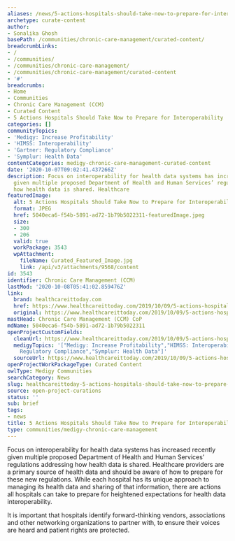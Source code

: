 ```yaml
---
aliases: /news/5-actions-hospitals-should-take-now-to-prepare-for-interoperability
archetype: curate-content
author:
- Sonalika Ghosh
basePath: /communities/chronic-care-management/curated-content/
breadcrumbLinks:
- /
- /communities/
- /communities/chronic-care-management/
- /communities/chronic-care-management/curated-content
- '#'
breadcrumbs:
- Home
- Communities
- Chronic Care Management (CCM)
- Curated Content
- 5 Actions Hospitals Should Take Now to Prepare for Interoperability
categories: []
communityTopics:
- 'Medigy: Increase Profitability'
- 'HIMSS: Interoperability'
- 'Gartner: Regulatory Compliance'
- 'Symplur: Health Data'
contentCategories: medigy-chronic-care-management-curated-content
date: '2020-10-07T09:02:41.437266Z'
description: Focus on interoperability for health data systems has increased recently
  given multiple proposed Department of Health and Human Services’ regulations addressing
  how health data is shared. Healthcare
featuredImage:
  alt: 5 Actions Hospitals Should Take Now to Prepare for Interoperability
  format: JPEG
  href: 5040eca6-f54b-5891-ad72-1b79b5022311-featuredImage.jpeg
  size:
  - 300
  - 206
  valid: true
  workPackage: 3543
  wpAttachment:
    fileName: Curated_Featured_Image.jpg
    link: /api/v3/attachments/9568/content
id: 3543
identifier: Chronic Care Management (CCM)
lastMod: '2020-10-08T05:41:02.859476Z'
link:
  brand: healthcareittoday.com
  href: https://www.healthcareittoday.com/2019/10/09/5-actions-hospitals-should-take-now-to-prepare-for-interoperability/
  original: https://www.healthcareittoday.com/2019/10/09/5-actions-hospitals-should-take-now-to-prepare-for-interoperability/
mastHead: Chronic Care Management (CCM) CoP
mdName: 5040eca6-f54b-5891-ad72-1b79b5022311
openProjectCustomFields:
  cleanUrl: https://www.healthcareittoday.com/2019/10/09/5-actions-hospitals-should-take-now-to-prepare-for-interoperability/
  medigyTopics: '["Medigy: Increase Profitability","HIMSS: Interoperability","Gartner:
    Regulatory Compliance","Symplur: Health Data"]'
  sourceUrl: https://www.healthcareittoday.com/2019/10/09/5-actions-hospitals-should-take-now-to-prepare-for-interoperability/
openProjectWorkPackageType: Curated Content
owlType: Medigy Communities
searchCategory: News
slug: healthcareittoday-5-actions-hospitals-should-take-now-to-prepare-for-interoperability
source: open-project-curations
status: ''
sub: brief
tags:
- news
title: 5 Actions Hospitals Should Take Now to Prepare for Interoperability
type: communities/medigy-chronic-care-management
---
```


<p>Focus on interoperability for health data systems has increased recently given multiple proposed Department of Health and Human Services’ regulations addressing how health data is shared. Healthcare providers are a primary source of health data and should be aware of how to prepare for these new regulations. While each hospital has its unique approach to managing its health data and sharing of that information, there are actions all hospitals can take to prepare for heightened expectations for health data interoperability.</p><p>It is important that hospitals identify forward-thinking vendors, associations and other networking organizations to partner with, to ensure their voices are heard and patient rights are protected.</p>